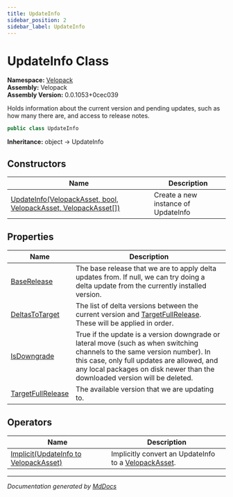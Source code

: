 ```yaml
---
title: UpdateInfo
sidebar_position: 2
sidebar_label: UpdateInfo
---
```

<!--  
  <auto-generated>   
    The contents of this file were generated by a tool.  
    Changes to this file may be list if the file is regenerated  
  </auto-generated>   
-->

# UpdateInfo Class

**Namespace:** [Velopack](../index.md)  
**Assembly:** Velopack  
**Assembly Version:** 0.0.1053+0cec039

Holds information about the current version and pending updates, such as how many there are, and access to release notes.

```csharp
public class UpdateInfo
```

**Inheritance:** object → UpdateInfo

## Constructors

| Name                                                                                       | Description                         |
| ------------------------------------------------------------------------------------------ | ----------------------------------- |
| [UpdateInfo(VelopackAsset, bool, VelopackAsset, VelopackAsset\[\])](constructors/index.md) | Create a new instance of UpdateInfo |

## Properties

| Name                                                 | Description                                                                                                                                                                                                                                            |
| ---------------------------------------------------- | ------------------------------------------------------------------------------------------------------------------------------------------------------------------------------------------------------------------------------------------------------ |
| [BaseRelease](properties/BaseRelease.md)             | The base release that we are to apply delta updates from. If null, we can try doing a delta update from the currently installed version.                                                                                                               |
| [DeltasToTarget](properties/DeltasToTarget.md)       | The list of delta versions between the current version and [TargetFullRelease](properties/TargetFullRelease.md). These will be applied in order.                                                                                                       |
| [IsDowngrade](properties/IsDowngrade.md)             | True if the update is a version downgrade or lateral move (such as when switching channels to the same version number). In this case, only full updates are allowed, and any local packages on disk newer than the downloaded version will be deleted. |
| [TargetFullRelease](properties/TargetFullRelease.md) | The available version that we are updating to.                                                                                                                                                                                                         |

## Operators

| Name                                                           | Description                                                                       |
| -------------------------------------------------------------- | --------------------------------------------------------------------------------- |
| [Implicit(UpdateInfo to VelopackAsset)](operators/Implicit.md) | Implicitly convert an UpdateInfo to a [VelopackAsset](../VelopackAsset/index.md). |

___

*Documentation generated by [MdDocs](https://github.com/ap0llo/mddocs)*
